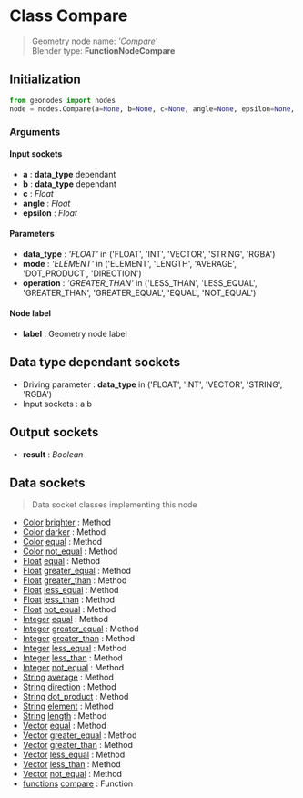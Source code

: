
# Class Compare

> Geometry node name: _'Compare'_<br>Blender type:  **FunctionNodeCompare**

## Initialization


```python
from geonodes import nodes
node = nodes.Compare(a=None, b=None, c=None, angle=None, epsilon=None, data_type='FLOAT', mode='ELEMENT', operation='GREATER_THAN', label=None)
```


### Arguments


#### Input sockets



- **a** : **data_type** dependant
- **b** : **data_type** dependant
- **c** : _Float_
- **angle** : _Float_
- **epsilon** : _Float_



#### Parameters



- **data_type** : _'FLOAT'_ in ('FLOAT', 'INT', 'VECTOR', 'STRING', 'RGBA')
- **mode** : _'ELEMENT'_ in ('ELEMENT', 'LENGTH', 'AVERAGE', 'DOT_PRODUCT', 'DIRECTION')
- **operation** : _'GREATER_THAN'_ in ('LESS_THAN', 'LESS_EQUAL', 'GREATER_THAN', 'GREATER_EQUAL', 'EQUAL', 'NOT_EQUAL')



#### Node label



- **label** : Geometry node label



## Data type dependant sockets



- Driving parameter : **data_type** in ('FLOAT', 'INT', 'VECTOR', 'STRING', 'RGBA')
- Input sockets : a b



## Output sockets



- **result** : _Boolean_



## Data sockets

> Data socket classes implementing this node


- [Color](./sockets/Color.md) [brighter](./sockets/Color.md#brighter) : Method
- [Color](./sockets/Color.md) [darker](./sockets/Color.md#darker) : Method
- [Color](./sockets/Color.md) [equal](./sockets/Color.md#equal) : Method
- [Color](./sockets/Color.md) [not_equal](./sockets/Color.md#not_equal) : Method
- [Float](./sockets/Float.md) [equal](./sockets/Float.md#equal) : Method
- [Float](./sockets/Float.md) [greater_equal](./sockets/Float.md#greater_equal) : Method
- [Float](./sockets/Float.md) [greater_than](./sockets/Float.md#greater_than) : Method
- [Float](./sockets/Float.md) [less_equal](./sockets/Float.md#less_equal) : Method
- [Float](./sockets/Float.md) [less_than](./sockets/Float.md#less_than) : Method
- [Float](./sockets/Float.md) [not_equal](./sockets/Float.md#not_equal) : Method
- [Integer](./sockets/Integer.md) [equal](./sockets/Integer.md#equal) : Method
- [Integer](./sockets/Integer.md) [greater_equal](./sockets/Integer.md#greater_equal) : Method
- [Integer](./sockets/Integer.md) [greater_than](./sockets/Integer.md#greater_than) : Method
- [Integer](./sockets/Integer.md) [less_equal](./sockets/Integer.md#less_equal) : Method
- [Integer](./sockets/Integer.md) [less_than](./sockets/Integer.md#less_than) : Method
- [Integer](./sockets/Integer.md) [not_equal](./sockets/Integer.md#not_equal) : Method
- [String](./sockets/String.md) [average](./sockets/String.md#average) : Method
- [String](./sockets/String.md) [direction](./sockets/String.md#direction) : Method
- [String](./sockets/String.md) [dot_product](./sockets/String.md#dot_product) : Method
- [String](./sockets/String.md) [element](./sockets/String.md#element) : Method
- [String](./sockets/String.md) [length](./sockets/String.md#length) : Method
- [Vector](./sockets/Vector.md) [equal](./sockets/Vector.md#equal) : Method
- [Vector](./sockets/Vector.md) [greater_equal](./sockets/Vector.md#greater_equal) : Method
- [Vector](./sockets/Vector.md) [greater_than](./sockets/Vector.md#greater_than) : Method
- [Vector](./sockets/Vector.md) [less_equal](./sockets/Vector.md#less_equal) : Method
- [Vector](./sockets/Vector.md) [less_than](./sockets/Vector.md#less_than) : Method
- [Vector](./sockets/Vector.md) [not_equal](./sockets/Vector.md#not_equal) : Method
- [functions](./sockets/functions.md) [compare](./sockets/functions.md#compare) : Function


